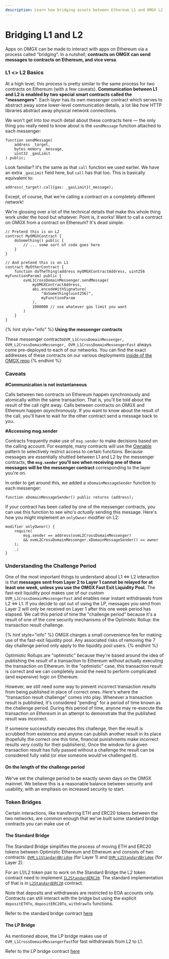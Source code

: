 ```yaml
---
description: Learn how bridging assets between Ethereum L1 and OMGX L2 works.
---
```


# Bridging L1 and L2

Apps on OMGX can be made to interact with apps on Ethereum via a process called "bridging". In a nutshell, **contracts on OMGX can send messages to contracts on Ethereum, and vice versa**.

### L1 &lt;&gt; L2 Basics

At a high level, this process is pretty similar to the same process for two contracts on Ethereum \(with a few caveats\). **Communication between L1 and L2 is enabled by two special smart contracts called the "messengers"**. Each layer has its own messenger contract which serves to abstract away some lower-level communication details, a lot like how HTTP libraries abstract away physical network connections.

We won't get into _too_ much detail about these contracts here — the only thing you really need to know about is the `sendMessage` function attached to each messenger:

```text
function sendMessage(
    address _target,
    bytes memory _message,
    uint32 _gasLimit
) public;
```

Look familiar? It's the same as that `call` function we used earlier. We have an extra `_gasLimit` field here, but `call` has that too. This is basically equivalent to:

```text
address(_target).call{gas: _gasLimit}(_message);
```

Except, of course, that we're calling a contract on a completely different network!

We're glossing over a lot of the technical details that make this whole thing work under the hood but whatever. Point is, it works! Want to call a contract on OMGX from a contract on Ethereum? It's dead simple:

```text
// Pretend this is on L2
contract MyOMGXContract {
    doSomething() public {
        // ... some sort of code goes here
    }
}

// And pretend this is on L1
contract MyOtherContract {
    function doTheThing(address myOMGXContractAddress, uint256 myFunctionParam) public {
        ovmL1CrossDomainMessenger.sendMessage(
            myOMGXContractAddress,
            abi.encodeWithSignature(
                "doSomething(uint256)",
                myFunctionParam
            ),
            1000000 // use whatever gas limit you want
        )
    }
}
```

{% hint style="info" %}
**Using the messenger contracts**

These messenger contracts`OVM_L1CrossDomainMessenger, OVM_L2CrossDomainMessenger, OVM_L1CrossDomainMessengerFast` always come pre-deployed to each of our networks. You can find the exact addresses of these contracts on our various deployments [inside of the OMGX repo](https://github.com/omgnetwork/optimism)
{% endhint %}

### Caveats

**\#Communication is not instantaneous**

Calls between two contracts on Ethereum happen synchronously and atomically within the same transaction. That is, you'll be told about the result of the call right away. Calls between contracts on OMGX and Ethereum happen _asynchronously_. If you want to know about the result of the call, you'll have to wait for the other contract send a message back to you.

**\#Accessing msg.sender**

Contracts frequently make use of `msg.sender` to make decisions based on the calling account. For example, many contracts will use the [Ownable](https://github.com/OpenZeppelin/openzeppelin-contracts/blob/master/contracts/access/Ownable.sol) pattern to selectively restrict access to certain functions. Because messages are essentially shuttled between L1 and L2 by the messenger contracts, **the `msg.sender` you'll see when receiving one of these messages will be the messenger contract** corresponding to the layer you're on.

In order to get around this, we added a `xDomainMessageSender` function to each messenger:

```text
function xDomainMessageSender() public returns (address);
```

If your contract has been called by one of the messenger contracts, you can use this function to see who's _actually_ sending this message. Here's how you might implement an `onlyOwner` modifier on L2:

```text
modifier onlyOwner() {
    require(
        msg.sender == address(ovmL2CrossDomainMessenger)
        && ovmL2CrossDomainMessenger.xDomainMessageSender() == owner
    );
    _;
}
```

### Understanding the Challenge Period <a id="understanding-the-challenge-period"></a>

One of the most important things to understand about L1 ⇔ L2 interaction is that **messages sent from Layer 2 to Layer 1 cannot be relayed for at least one week, unless you use the OMGX Fast Exit Liquidity Pool.** The fast-exit liquidity pool makes use of our custom `OVM_L1CrossDomainMessengerFast` and enables near instant withdrawals from L2 ⇔ L1. If you decide to opt out of using the LP, messages you send from Layer 2 will only be received on Layer 1 after this one week period has elapsed. We call this period of time the "challenge period" because it's a result of one of the core security mechanisms of the Optimistic Rollup: the transaction result challenge.

{% hint style="info" %}
OMGX charges a small convenience fee for making use of the fast-exit liquidity pool. Any associated risks of removing the 7 day challenge period only apply to the liquidity pool users.
{% endhint %}

Optimistic Rollups are "optimistic" because they're based around the idea of publishing the _result_ of a transaction to Ethereum without actually executing the transaction on Ethereum. In the "optimistic" case, this transaction result is correct and we can completely avoid the need to perform complicated \(and expensive\) logic on Ethereum. 

However, we still need some way to prevent incorrect transaction results from being published in place of correct ones. Here's where the "transaction result challenge" comes into play. Whenever a transaction result is published, it's considered "pending" for a period of time known as the challenge period. During this period of time, anyone may re-execute the transaction _on Ethereum_ in an attempt to demonstrate that the published result was incorrect.

If someone successfully executes this challenge, then the result is scrubbed from existence and anyone can publish another result in its place \(hopefully the correct one this time, financial punishments make incorrect results _very_ costly for their publishers\). Once the window for a given transaction result has fully passed without a challenge the result can be considered fully valid \(or else someone would've challenged it\).

#### On the length of the challenge period

We've set the challenge period to be exactly seven days on the OMGX mainnet. We believe this is a reasonable balance between security and usability, with an emphasis on increased security to start. 

### Token Bridges <a id="understanding-the-challenge-period"></a>

Certain interactions, like transferring ETH and ERC20 tokens between the two networks, are common enough that we've built some standard bridge contracts you can make use of.

#### The Standard Bridge <a id="the-standardtm-bridge"></a>

The Standard Bridge simplifies the process of moving ETH and ERC20 tokens between Optimistic Ethereum and Ethereum and consists of two contracts: [`OVM_L1StandardBridge`](https://github.com/ethereum-optimism/optimism/blob/master/packages/contracts/contracts/optimistic-ethereum/OVM/bridge/tokens/OVM_L1StandardBridge.sol) \(for Layer 1\) and [`OVM_L2StandardBridge`](https://github.com/ethereum-optimism/optimism/blob/master/packages/contracts/contracts/optimistic-ethereum/OVM/bridge/tokens/OVM_L2StandardBridge.sol) \(for Layer 2\).

For an L1/L2 token pair to work on the Standard Bridge the L2 token contract need to implement [`IL2StandardERC20`](https://github.com/ethereum-optimism/optimism/blob/master/packages/contracts/contracts/optimistic-ethereum/libraries/standards/IL2StandardERC20.sol). The standard implementation of that is in [`L2StandardERC20`](https://github.com/ethereum-optimism/optimism/blob/master/packages/contracts/contracts/optimistic-ethereum/libraries/standards/L2StandardERC20.sol) contract.

Note that deposits and withdrawals are restricted to EOA accounts only. Contracts can still interact with the bridge but using the explicit `depositETHTo`, `depositERC20To`, `withdrawTo` functions.

Refer to the standard bridge contract [here](%20https://github.com/omgnetwork/optimism/tree/develop/packages/contracts/contracts/optimistic-ethereum/OVM/bridge/tokens)

#### The LP Bridge <a id="the-standardtm-bridge"></a>

As mentioned above, the LP bridge makes use of `OVM_L1CrossDomainMessengerFast`for fast withdrawals from L2 to L1.

Refer to the LP bridge contract [here](https://github.com/omgnetwork/optimism/tree/develop/packages/omgx/contracts/contracts/LP)


